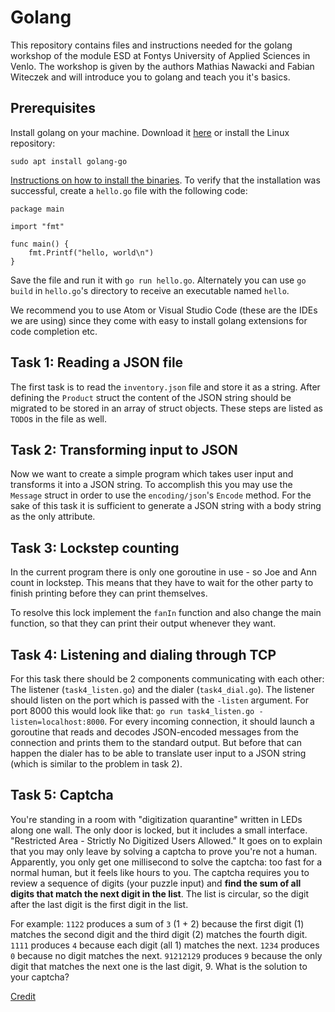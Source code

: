 # Golang

This repository contains files and instructions needed for the golang workshop of the module ESD at Fontys University of Applied Sciences in Venlo. The workshop is given by the authors Mathias Nawacki and Fabian Witeczek and will introduce you to golang and teach you it's basics.

## Prerequisites

Install golang on your machine. Download it [here](https://golang.org/dl/) or install the Linux repository: 

`sudo apt install golang-go`

[Instructions on how to install the binaries](https://golang.org/doc/install). To verify that the installation was successful, create a `hello.go` file with the following code:

```
package main

import "fmt"

func main() {
	fmt.Printf("hello, world\n")
}
```


Save the file and run it with `go run hello.go`. Alternately you can use `go build` in `hello.go`'s directory to receive an executable named `hello`.

We recommend you to use Atom or Visual Studio Code (these are the IDEs we are using) since they come with easy to install golang extensions for code completion etc.

## Task 1: Reading a JSON file

The first task is to read the `inventory.json` file and store it as a string. After defining the `Product` struct the content of the JSON string should be migrated to be stored in an array of struct objects. These steps are listed as `TODO`s in the file as well.

## Task 2: Transforming input to JSON

Now we want to create a simple program which takes user input and transforms it into a JSON string. To accomplish this you may use the `Message` struct in order to use the `encoding/json`'s `Encode` method. For the sake of this task it is sufficient to generate a JSON string with a body string as the only attribute.

## Task 3: Lockstep counting

In the current program there is only one goroutine in use - so Joe and Ann count in lockstep. This means that they have to wait for the other party to finish printing before they can print themselves.

To resolve this lock implement the `fanIn` function and also change the main function, so that they can print their output whenever they want.


## Task 4: Listening and dialing through TCP

For this task there should be 2 components communicating with each other: The listener (`task4_listen.go`) and the dialer (`task4_dial.go`). The listener should listen on the port which is passed with the `-listen` argument. For port 8000 this would look like that: `go run task4_listen.go -listen=localhost:8000`. For every incoming connection, it should launch a goroutine that reads and decodes JSON-encoded messages from the connection and prints them to the standard output.
But before that can happen the dialer has to be able to translate user input to a JSON string (which is similar to the problem in task 2).

## Task 5: Captcha
You're standing in a room with "digitization quarantine" written in LEDs along one wall. The only door is locked, but it includes a small interface. "Restricted Area - Strictly No Digitized Users Allowed."
It goes on to explain that you may only leave by solving a captcha to prove you're not a human. Apparently, you only get one millisecond to solve the captcha: too fast for a normal human, but it feels like hours to you.
The captcha requires you to review a sequence of digits (your puzzle input) and **find the sum of all digits that match the next digit in the list**. The list is circular, so the digit after the last digit is the first digit in the list.

For example:
`1122` produces a sum of `3` (1 + 2) because the first digit (1) matches the second digit and the third digit (2) matches the fourth digit.
`1111` produces `4` because each digit (all 1) matches the next.
`1234` produces `0` because no digit matches the next.
`91212129` produces `9` because the only digit that matches the next one is the last digit, 9.
What is the solution to your captcha?

[Credit](https://adventofcode.com/2017/day/1)
